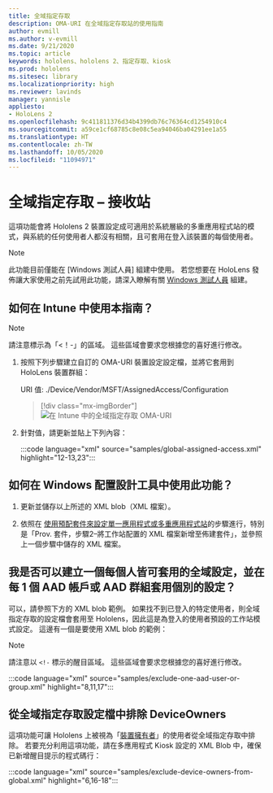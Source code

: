 ```yaml
---
title: 全域指定存取
description: OMA-URI 在全域指定存取站的使用指南
author: evmill
ms.author: v-evmill
ms.date: 9/21/2020
ms.topic: article
keywords: hololens、hololens 2、指定存取、kiosk
ms.prod: hololens
ms.sitesec: library
ms.localizationpriority: high
ms.reviewer: lavinds
manager: yannisle
appliesto:
- HoloLens 2
ms.openlocfilehash: 9c411811376d34b4399db76c76364cd1254910c4
ms.sourcegitcommit: a59ce1cf68785c8e08c5ea94046ba04291ee1a55
ms.translationtype: HT
ms.contentlocale: zh-TW
ms.lasthandoff: 10/05/2020
ms.locfileid: "11094971"
---
```

# 全域指定存取 – 接收站

這項功能會將 Hololens 2 裝置設定成可適用於系統層級的多重應用程式站的模式，與系統的任何使用者人都沒有相關，且可套用在登入該裝置的每個使用者。 

> [!NOTE]
> 此功能目前僅能在 [Windows 測試人員] 組建中使用。 若您想要在 HoloLens 發佈讓大家使用之前先試用此功能，請深入瞭解有關 [Windows 測試人員](hololens-insider.md) 組建。
 
## 如何在 Intune 中使用本指南？ 

> [!NOTE]
> 請注意標示為「<！-」的區域。 這些區域會要求您根據您的喜好進行修改。 

1.  按照下列步驟建立自訂的 OMA-URI 裝置設定設定檔，並將它套用到 HoloLens 裝置群組： 

    URI 值: ./Device/Vendor/MSFT/AssignedAccess/Configuration
   
    > [!div class="mx-imgBorder"]
    > ![在 Intune 中的全域指定存取 OMA-URI](images/global-assigned-access-omauri.png)

2.  針對值，請更新並貼上下列內容： 

    :::code language="xml" source="samples/global-assigned-access.xml" highlight="12-13,23":::

## 如何在 Windows 配置設計工具中使用此功能？ 
 
1.  更新並儲存以上所述的 XML blob（XML 檔案）。 

2.  依照在 [使用預配套件來設定單一應用程式或多重應用程式站](https://docs.microsoft.com/hololens/hololens-kiosk#use-a-provisioning-package-to-set-up-a-single-app-or-multi-app-kiosk)的步驟進行，特別是「Prov. 套件，步驟2–將工作站配置的 XML 檔案新增至佈建套件」，並參照上一個步驟中儲存的 XML 檔案。 

## 我是否可以建立一個每個人皆可套用的全域設定，並在每 1 個 AAD 帳戶或 AAD 群組套用個別的設定？ 

可以，請參照下方的 XML blob 範例。 如果找不到已登入的特定使用者，則全域指定存取的設定檔會套用至 Hololens，因此這是為登入的使用者預設的工作站模式設定。 這邊有一個是要使用 XML blob 的範例： 

> [!NOTE]
> 請注意以 `<!-` 標示的醒目區域。 這些區域會要求您根據您的喜好進行修改。 

 :::code language="xml" source="samples/exclude-one-aad-user-or-group.xml" highlight="8,11,17":::

## 從全域指定存取設定檔中排除 DeviceOwners

這項功能可讓 Hololens 上被視為「[裝置擁有者](security-adminless-os.md)」的使用者從全域指定存取中排除。 若要充分利用這項功能，請在多應用程式 Kiosk 設定的 XML Blob 中，確保已新增醒目提示的程式碼行： 

 :::code language="xml" source="samples/exclude-device-owners-from-global.xml" highlight="6,16-18":::
 
